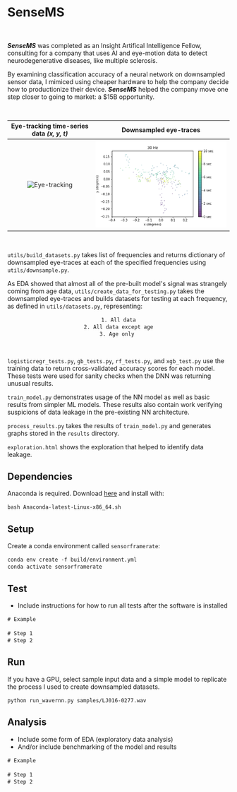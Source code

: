 # SenseMS
<br>

***SenseMS*** was completed as an Insight Artifical Intelligence Fellow, consulting for a company that uses AI and eye-motion data to detect neurodegenerative diseases, like multiple sclerosis.
<br>

By examining classification accuracy of a neural network on downsampled sensor data, I mimiced using cheaper hardware to help the company decide how to productionize their device. ***SenseMS*** helped the company move one step closer to going to market: a $15B opportunity.

<br>

Eye-tracking time-series data *(x, y, t)*    |  Downsampled eye-traces
:------------------------:|:-------------------:
![Eye-tracking](https://media.giphy.com/media/blle4NCmxmMne/giphy.gif)  |  ![Model](img/downsampling.gif)
<br>

`utils/build_datasets.py` takes list of frequencies and returns dictionary of downsampled eye-traces at each of the specified frequencies using `utils/downsample.py`.
<br>

As EDA showed that almost all of the pre-built model's signal was strangely coming from age data, `utils/create_data_for_testing.py` takes the downsampled eye-traces and builds datasets for testing at each frequency, as defined in `utils/datasets.py`, representing:
<center>

	1. All data
	2. All data except age
	3. Age only 
</center>
<br>

`logisticregr_tests.py`, `gb_tests.py`, `rf_tests.py`, and `xgb_test.py` use the training data to return cross-validated accuracy scores for each model. These tests were used for sanity checks when the DNN was returning unusual results.
<br>

`train_model.py` demonstrates usage of the NN model as well as basic results from simpler ML models. These results also contain work verifying suspicions of data leakage in the pre-existing NN architecture.
<br>

`process_results.py` takes the results of `train_model.py` and generates graphs stored in the `results` directory.
<br>

`exploration.html` shows the exploration that helped to identify data leakage.
<br>

## Dependencies
Anaconda is required. Download [here](https://conda.io/en/latest/miniconda.html) and install with:
```
bash Anaconda-latest-Linux-x86_64.sh
```

## Setup
Create a conda environment called `sensorframerate`:

```
conda env create -f build/environment.yml
conda activate sensorframerate
```

## Test
- Include instructions for how to run all tests after the software is installed

```
# Example

# Step 1
# Step 2
```

## Run
If you have a GPU, select sample input data and a simple model to replicate the process I used to create downsampled datasets.

```
python run_wavernn.py samples/LJ016-0277.wav
```

## Analysis
- Include some form of EDA (exploratory data analysis)
- And/or include benchmarking of the model and results

```
# Example

# Step 1
# Step 2
```
